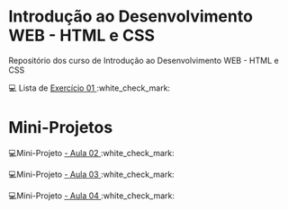 # Introdução ao Desenvolvimento WEB - HTML e CSS
Repositório dos curso de Introdução  ao Desenvolvimento WEB - HTML e CSS

<p> 💻 Lista de <a href="https://github.com/tatycalixto/introducao-html-css/tree/main/aula01"> Exercício 01 </a>  :white_check_mark: </p>

# Mini-Projetos
<p> 💻Mini-Projeto  <a href="https://github.com/tatycalixto/introducao-html-css/tree/main/aula02"> - Aula 02 </a> :white_check_mark: </p>
<p> 💻Mini-Projeto  <a href="https://github.com/tatycalixto/introducao-html-css/tree/main/aula03"> - Aula 03 </a> :white_check_mark: </p>
<p> 💻Mini-Projeto  <a href="https://github.com/tatycalixto/introducao-html-css/tree/main/aula04"> - Aula 04 </a> :white_check_mark: </p>

